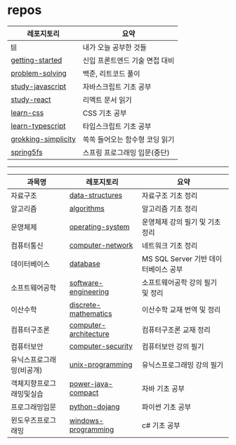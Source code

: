 # repos

| 레포지토리                                                   | 요약                           |
| ------------------------------------------------------------ | ------------------------------ |
| [til](https://github.com/leegwae/til)                        | 내가 오늘 공부한 것들          |
| [getting-started](https://github.com/leegwae/getting-started) | 신입 프론트엔드 기술 면접 대비 |
| [problem-solving](https://github.com/leegwae/problem-solving) | 백준, 리트코드 풀이            |
| [study-javascript](https://github.com/leegwae/study-javascript) | 자바스크립트 기초 공부         |
| [study-react](https://github.com/leegwae/study-react)        | 리액트 문서 읽기               |
| [learn-css](https://github.com/leegwae/learn-css)            | CSS 기초 공부                  |
| [learn-typescript](https://github.com/leegwae/learn-typescript) | 타입스크립트 기초 공부         |
| [grokking-simplicity](https://github.com/leegwae/grokking-simplicity) | 쏙쏙 들어오는 함수형 코딩 읽기 |
| [spring5fs](https://github.com/leegwae/spring5fs)            | 스프링 프로그래밍 입문(중단)   |

***

| 과목명                   | 레포지토리                                                   | 요약                                 |
| ------------------------ | ------------------------------------------------------------ | ------------------------------------ |
| 자료구조           | [data-structures](https://github.com/leegwae/data-structures) | 자료구조 기초 정리                   |
| 알고리즘 | [algorithms](https://github.com/leegwae/algorithms) | 알고리즘 기초 정리 |
| 운영체제 | [operating-system](https://github.com/leegwae/operating-system) | 운영체제 강의 필기 및 기초 정리 |
| 컴퓨터통신         | [computer-network](https://github.com/leegwae/computer-network) | 네트워크 기초 정리                   |
| 데이터베이스 | [database](https://github.com/leegwae/database) | MS SQL Server 기반 데이터베이스 공부 |
| 소프트웨어공학 | [software-engineering](https://github.com/leegwae/software-engineering) | 소프트웨어공학 강의 필기 및 정리 |
| 이산수학 | [discrete-mathematics](https://github.com/leegwae/discrete-mathematics) | 이산수학 교재 번역 및 정리 |
| 컴퓨터구조론             | [computer-architecture](https://github.com/leegwae/computer-architecture) | 컴퓨터구조론 교재 정리               |
| 컴퓨터보안               | [computer-security](https://github.com/leegwae/computer-security) | 컴퓨터보안 강의 필기                 |
| 유닉스프로그래밍(비공개) | [unix-programming](https://github.com/leegwae/unix-programming) | 유닉스프로그래밍 강의 필기           |
| 객체지향프로그래밍및실습 | [power-java-compact](https://github.com/leegwae/power-java-compact) | 자바 기초 공부 |
| 프로그래밍입문 | [python-dojang](https://github.com/leegwae/python-dojang) | 파이썬 기초 공부 |
| 윈도우즈프로그래밍 | [windows-programming](https://github.com/leegwae/windows-programming) | c# 기초 공부 |
